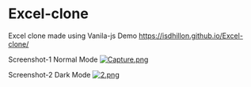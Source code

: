 # Excel-clone
Excel clone made using Vanila-js
Demo https://isdhillon.github.io/Excel-clone/

Screenshot-1 Normal Mode
[![Capture.png](https://i.postimg.cc/QxZnS9QH/Capture.png)](https://postimg.cc/JtKqzhdL)

Screenshot-2 Dark Mode
[![2.png](https://i.postimg.cc/2yDFdWsY/2.png)](https://postimg.cc/wywmg1x4)
